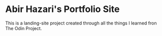 # Abir Hazari's Portfolio Site
This is a landing-site project created through all the things I learned fron The Odin Project.
